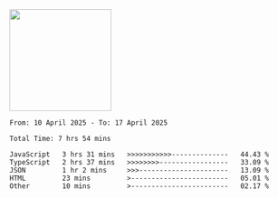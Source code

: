 <img height="180em" src="https://github-readme-stats-eight-theta.vercel.app/api?username=bkundev&show_icons=true&theme=radical&include_all_commits=true&count_private=true"/>
<!--START_SECTION:waka-->

```all_time
From: 10 April 2025 - To: 17 April 2025

Total Time: 7 hrs 54 mins

JavaScript   3 hrs 31 mins   >>>>>>>>>>>--------------   44.43 %
TypeScript   2 hrs 37 mins   >>>>>>>>-----------------   33.09 %
JSON         1 hr 2 mins     >>>----------------------   13.09 %
HTML         23 mins         >------------------------   05.01 %
Other        10 mins         >------------------------   02.17 %
```

<!--END_SECTION:waka-->
